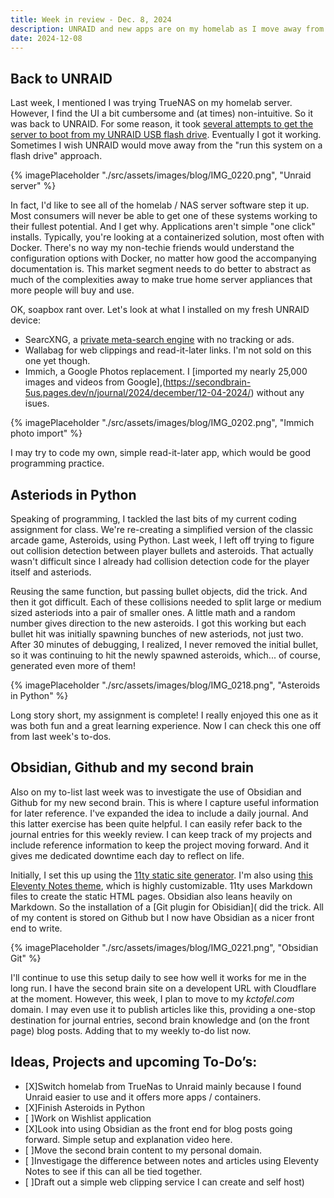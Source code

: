 ```yaml
---
title: Week in review - Dec. 8, 2024
description: UNRAID and new apps are on my homelab as I move away from "big tech". I also finished coding Asteroids in Python and have new project ideas.
date: 2024-12-08
---
```


## Back to UNRAID

Last week, I mentioned I was trying TrueNAS on my homelab server. However, I find the UI a bit cumbersome and (at times) non-intuitive. So it was back to UNRAID. For some reason, it took [several attempts to get the server to boot from my UNRAID USB flash drive](https://secondbrain-5us.pages.dev/n/journal/2024/december/12-01-2024/). Eventually I got it working. Sometimes I wish UNRAID would move away from the "run this system on a flash drive" approach.

{% imagePlaceholder "./src/assets/images/blog/IMG_0220.png", "Unraid server" %}

In fact, I'd like to see all of the homelab / NAS server software step it up. Most consumers will never be able to get one of these systems working to their fullest potential. And I get why. Applications aren't simple "one click" installs. Typically, you're looking at a containerized solution, most often with Docker. There's no way my non-techie friends would understand the configuration options with Docker, no matter how good the accompanying documentation is. This market segment needs to do better to abstract as much of the complexities away to make true home server appliances that more people will buy and use.

OK, soapbox rant over. Let's look at what I installed on my fresh UNRAID device:

- SearcXNG, a [private meta-search engine](https://secondbrain-5us.pages.dev/n/software/private-search-engine-with-searxng/) with no tracking or ads.
- Wallabag for web clippings and read-it-later links. I'm not sold on this one yet though.
- Immich, a Google Photos replacement. I [imported my nearly 25,000 images and videos from Google],(https://secondbrain-5us.pages.dev/n/journal/2024/december/12-04-2024/) without any isues.

{% imagePlaceholder "./src/assets/images/blog/IMG_0202.png", "Immich photo import" %}

I may try to code my own, simple read-it-later app, which would be good programming practice.

## Asteriods in Python

Speaking of programming, I tackled the last bits of my current coding assignment for class. We're re-creating a simplified version of the classic arcade game, Asteroids, using Python. Last week, I left off trying to figure out collision detection between player bullets and asteroids. That actually wasn't difficult since I already had collision detection code for the player itself and asteriods.

Reusing the same function, but passing bullet objects, did the trick. And then it got difficult. Each of these collisions needed to split large or medium sized asteriods into a pair of smaller ones. A little math and a random number gives direction to the new asteroids. I got this working but each bullet hit was initially spawning bunches of new asteriods, not just two. After 30 minutes of debugging, I realized, I never removed the initial bullet, so it was continuing to hit the newly spawned asteroids, which... of course, generated even more of them!

{% imagePlaceholder "./src/assets/images/blog/IMG_0218.png", "Asteroids in Python" %}

Long story short, my assignment is complete! I really enjoyed this one as it was both fun and a great learning experience. Now I can check this one off from last week's to-dos.

## Obsidian, Github and my second brain

Also on my to-list last week was to investigate the use of Obsidian and Github for my new second brain. This is where I capture useful information for later reference. I've expanded the idea to include a daily journal. And this latter exercise has been quite helpful. I can easily refer back to the journal entries for this weekly review. I can keep track of my projects and include reference information to keep the project moving forward. And it gives me dedicated downtime each day to reflect on life.

Initially, I set this up using the [11ty static site generator](https://www.11ty.dev). I'm also using [this Eleventy Notes theme](https://eleventy-notes.sandroroth.com), which is highly customizable. 11ty uses Markdown files to create the static HTML pages. Obsidian also leans heavily on Markdown. So the installation of a [Git plugin for Obisidian]( did the trick. All of my content is stored on Github but I now have Obsidian as a nicer front end to write.

{% imagePlaceholder "./src/assets/images/blog/IMG_0221.png", "Obsidian Git" %}

I'll continue to use this setup daily to see how well it works for me in the long run. I have the second brain site on a developent URL with Cloudflare at the moment. However, this week, I plan to move to my _kctofel.com_ domain. I may even use it to publish articles like this, providing a one-stop destination for journal entries, second brain knowledge and (on the front page) blog posts. Adding that to my weekly to-do list now.

## Ideas, Projects and upcoming To-Do’s:
- [X]Switch homelab from TrueNas to Unraid mainly because I found Unraid easier to use and it offers more apps / containers.
- [X]Finish Asteroids in Python
- [ ]Work on Wishlist application
- [X]Look into using Obsidian as the front end for blog posts going forward. Simple setup and explanation video here.
- [ ]Move the second brain content to my personal domain.
- [ ]Investigage the difference between notes and articles using Eleventy Notes to see if this can all be tied together.
- [ ]Draft out a simple web clipping service I can create and self host)
